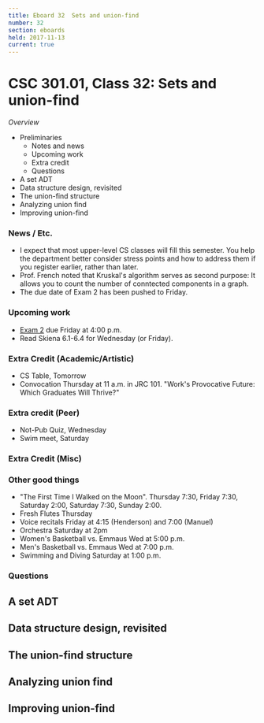 ```yaml
---
title: Eboard 32  Sets and union-find
number: 32
section: eboards
held: 2017-11-13
current: true
---
```

CSC 301.01, Class 32:  Sets and union-find
==========================================

_Overview_

* Preliminaries
    * Notes and news
    * Upcoming work
    * Extra credit
    * Questions
* A set ADT
* Data structure design, revisited
* The union-find structure
* Analyzing union find
* Improving union-find

### News / Etc.

* I expect that most upper-level CS classes will fill this semester.
  You help the department better consider stress points and how to address
  them if you register earlier, rather than later.
* Prof. French noted that Kruskal's algorithm serves as second purpose:
  It allows you to count the number of conntected components in a graph.
* The due date of Exam 2 has been pushed to Friday.

### Upcoming work

* [Exam 2](../exams/exam02) due Friday at 4:00 p.m.
* Read Skiena 6.1-6.4 for Wednesday (or Friday).

### Extra Credit (Academic/Artistic)

* CS Table, Tomorrow
* Convocation Thursday at 11 a.m. in JRC 101.  "Work's Provocative Future: 
  Which Graduates Will Thrive?"

### Extra credit (Peer)

* Not-Pub Quiz, Wednesday
* Swim meet, Saturday

### Extra Credit (Misc)

### Other good things

* "The First Time I Walked on the Moon".  Thursday 7:30, Friday 7:30,
  Saturday 2:00, Saturday 7:30, Sunday 2:00.
* Fresh Flutes Thursday
* Voice recitals Friday at 4:15 (Henderson) and 7:00 (Manuel)
* Orchestra Saturday at 2pm
* Women's Basketball vs. Emmaus Wed at 5:00 p.m.
* Men's Basketball vs. Emmaus Wed at 7:00 p.m.
* Swimming and Diving Saturday at 1:00 p.m.


### Questions

A set ADT
---------

Data structure design, revisited
--------------------------------

The union-find structure
------------------------

Analyzing union find
--------------------

Improving union-find
--------------------

